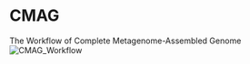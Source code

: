 # CMAG
The Workflow of Complete Metagenome-Assembled Genome
![CMAG_Workflow](https://user-images.githubusercontent.com/65232041/118074074-d2c2e900-b3df-11eb-9649-9aec41392f9e.png)
